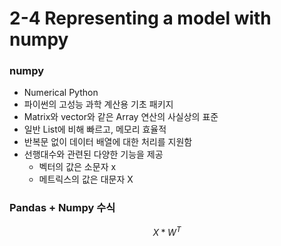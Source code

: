 # 2-4 Representing a model with numpy

### numpy
- Numerical Python
- 파이썬의 고성능 과학 계산용 기초 패키지
- Matrix와 vector와 같은 Array 연산의 사실상의 표준
- 일반 List에 비해 빠르고, 메모리 효율적
- 반복문 없이 데이터 배열에 대한 처리를 지원함
- 선행대수와 관련된 다양한 기능을 제공
  - 벡터의 값은 소문자 x
  - 메트릭스의 값은 대문자 X
  
### Pandas + Numpy 수식
$$
X  * W^{T}
$$
